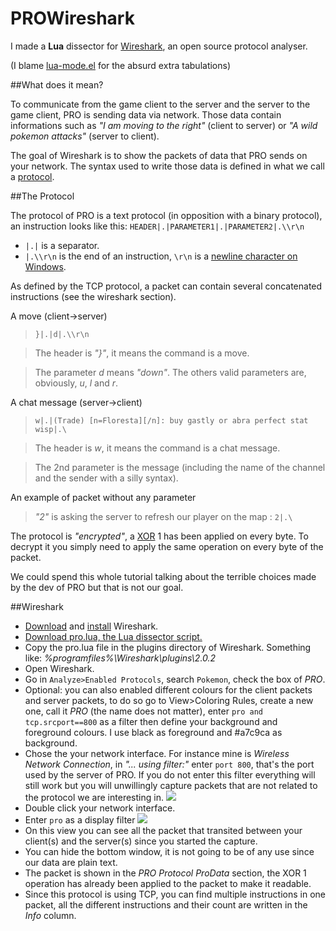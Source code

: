 # PROWireshark

I made a **Lua** dissector for [Wireshark](https://www.wireshark.org/), an open source protocol analyser.

(I blame [lua-mode.el](http://immerrr.github.io/lua-mode/) for the absurd extra tabulations)

##What does it mean?

To communicate from the game client to the server and the server to the game client, PRO is sending data via network. Those data contain informations such as *"I am moving to the right"* (client to server) or *"A wild pokemon attacks"* (server to client).

The goal of Wireshark is to show the packets of data that PRO sends on your network. The syntax used to write those data is defined in what we call a [protocol](https://en.wikipedia.org/wiki/Wireshark).

##The Protocol

The protocol of PRO is a text protocol (in opposition with a binary protocol), an instruction looks like this: `HEADER|.|PARAMETER1|.|PARAMETER2|.\\r\n`

 * `|.|` is a separator.
 * `|.\\r\n` is the end of an instruction, `\r\n` is a [newline character on Windows](https://en.wikipedia.org/wiki/Newline).

As defined by the TCP protocol, a packet can contain several concatenated instructions (see the wireshark section).

A move (client->server)

> `}|.|d|.\\r\n`

> The header is *"}"*, it means the command is a move.

> The parameter *d* means *"down"*. The others valid parameters are, obviously, *u*, *l* and *r*.

A chat message (server->client)

> `w|.|(Trade) [n=Floresta][/n]: buy gastly or abra perfect stat wisp|.\`

> The header is *w*, it means the command is a chat message.

> The 2nd parameter is the message (including the name of the channel and the sender with a silly syntax).

An example of packet without any parameter

> *"2"* is asking the server to refresh our player on the map : `2|.\`

The protocol is *"encrypted"*, a [XOR](https://en.wikipedia.org/wiki/Bitwise_operation#XOR) 1 has been applied on every byte. To decrypt it you simply need to apply the same operation on every byte of the packet.

We could spend this whole tutorial talking about the terrible choices made by the dev of PRO but that is not our goal.

##Wireshark

* [Download](https://www.wireshark.org/#download) and [install](https://www.wireshark.org/docs/wsug_html_chunked/ChBuildInstallWinInstall.html) Wireshark.
* [Download pro.lua, the Lua dissector script.](https://gist.github.com/g0ldPRO/4a089d3332a1ef8445b39c17f337133f)
* Copy the pro.lua file in the plugins directory of Wireshark. Something like: *%programfiles%\Wireshark\plugins\2.0.2*
* Open Wireshark.
* Go in `Analyze>Enabled Protocols`, search `Pokemon`, check the box of *PRO*.
* Optional: you can also enabled different colours for the client packets and server packets, to do so go to View>Coloring Rules, create a new one, call it *PRO* (the name does not matter), enter `pro and tcp.srcport==800` as a filter then define your background and foreground colours. I use black as foreground and #a7c9ca as background.
* Chose the your network interface. For instance mine is *Wireless Network Connection*, in *"... using filter:"* enter `port 800`, that's the port used by the server of PRO. If you do not enter this filter everything will still work but you will unwillingly capture packets that are not related to the protocol we are interesting in.
![](http://i.imgur.com/GgY0tdV.png)
* Double click your network interface.
* Enter `pro` as a display filter
![](http://i.imgur.com/Nw1cOtO.png)
* On this view you can see all the packet that transited between your client(s) and the server(s) since you started the capture.
* You can hide the bottom window, it is not going to be of any use since our data are plain text.
* The packet is shown in the *PRO Protocol ProData* section, the XOR 1 operation has already been applied to the packet to make it readable.
* Since this protocol is using TCP, you can find multiple instructions in one packet, all the different instructions and their count are written in the *Info* column.
